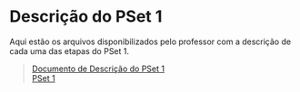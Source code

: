 # Descrição do PSet 1

Aqui estão os arquivos disponibilizados pelo professor com a descrição de cada uma das etapas do PSet 1.

>[Documento de Descrição do PSet 1](./pset-1.pdf)<br>
>[PSet 1](./../)
